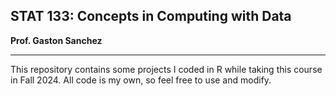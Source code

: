 ## STAT 133: Concepts in Computing with Data
**Prof. Gaston Sanchez**

___

This repository contains some projects I coded in R while taking this course in Fall 2024. All code is my own, so feel free to use and modify.
